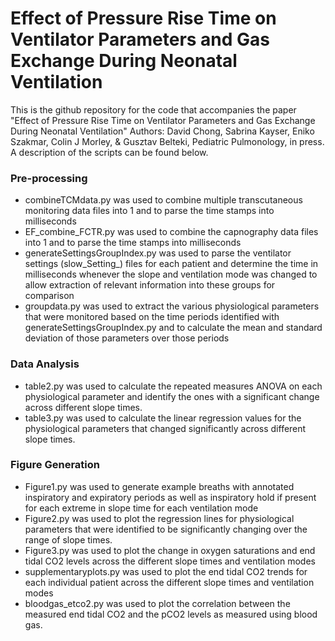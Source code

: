 # Effect of Pressure Rise Time on Ventilator Parameters and Gas Exchange During Neonatal Ventilation
This is the github repository for the code that accompanies the paper 
"Effect of Pressure Rise Time on Ventilator Parameters and Gas Exchange During Neonatal Ventilation" 
Authors: David Chong, Sabrina Kayser, Eniko Szakmar, Colin J Morley, & Gusztav Belteki, Pediatric Pulmonology, in press. 
A description of the scripts can be found below.
### Pre-processing
- combineTCMdata.py was used to combine multiple transcutaneous monitoring data files into 1 and to parse the time stamps into milliseconds
- EF_combine_FCTR.py was used to combine the capnography data files into 1 and to parse the time stamps into milliseconds
- generateSettingsGroupIndex.py was used to parse the ventilator settings (slow_Setting_) files for each patient and determine the time in milliseconds whenever the slope and ventilation mode was changed to allow extraction of relevant information into these groups for comparison
- groupdata.py was used to extract the various physiological parameters that were monitored based on the time periods identified with generateSettingsGroupIndex.py and to calculate the mean and standard deviation of those parameters over those periods
### Data Analysis
- table2.py was used to calculate the repeated measures ANOVA on each physiological parameter and identify the ones with a significant change across different slope times.
- table3.py was used to calculate the linear regression values for the physiological parameters that changed significantly across different slope times.
### Figure Generation
- Figure1.py was used to generate example breaths with annotated inspiratory and expiratory periods as well as inspiratory hold if present for each extreme in slope time for each ventilation mode
- Figure2.py was used to plot the regression lines for physiological parameters that were identified to be significantly changing over the range of slope times.
- Figure3.py was used to plot the change in oxygen saturations and end tidal CO2 levels across the different slope times and ventilation modes
- supplementaryplots.py was used to plot the end tidal CO2 trends for each individual patient across the different slope times and ventilation modes
- bloodgas_etco2.py was used to plot the correlation between the measured end tidal CO2 and the pCO2 levels as measured using blood gas.
